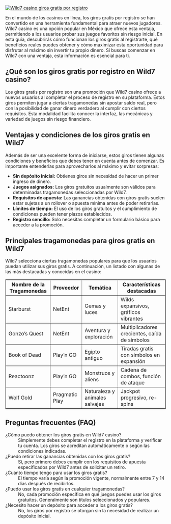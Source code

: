 [![Wild7 casino giros gratis por registro](https://123-caf.pages.dev/gitsignup.png)](https://vrmoo.ru/Bt82HjjY)

<div>     <p>En el mundo de los casinos en línea, los giros gratis por registro se han convertido en una herramienta fundamental para atraer nuevos jugadores. Wild7 casino es una opción popular en México que ofrece esta ventaja, permitiendo a los usuarios probar sus juegos favoritos sin riesgo inicial. En esta guía, descubrirás cómo funcionan los giros gratis al registrarte, qué beneficios reales puedes obtener y cómo maximizar esta oportunidad para disfrutar al máximo sin invertir tu propio dinero. Si buscas comenzar en Wild7 con una ventaja, esta información es esencial para ti.</p>        <h2>¿Qué son los giros gratis por registro en Wild7 casino?</h2>     <p>Los giros gratis por registro son una promoción que Wild7 casino ofrece a nuevos usuarios al completar el proceso de registro en su plataforma. Estos giros permiten jugar a ciertas tragamonedas sin apostar saldo real, pero con la posibilidad de ganar dinero verdadero al cumplir con ciertos requisitos. Esta modalidad facilita conocer la interfaz, las mecánicas y variedad de juegos sin riesgo financiero.</p>        <h2>Ventajas y condiciones de los giros gratis en Wild7</h2>     <p>Además de ser una excelente forma de iniciarse, estos giros tienen algunas condiciones y beneficios que debes tener en cuenta antes de comenzar. Es importante entenderlas para aprovecharlos al máximo y evitar sorpresas:</p>     <ul>       <li><strong>Sin depósito inicial:</strong> Obtienes giros sin necesidad de hacer un primer ingreso de dinero.</li>       <li><strong>Juegos asignados:</strong> Los giros gratuitos usualmente son válidos para determinadas tragamonedas seleccionadas por Wild7.</li>       <li><strong>Requisitos de apuesta:</strong> Las ganancias obtenidas con giros gratis suelen estar sujetas a un rollover o apuesta mínima antes de poder retirarlas.</li>       <li><strong>Límites de tiempo:</strong> El uso de los giros gratuitos y el cumplimiento de condiciones pueden tener plazos establecidos.</li>       <li><strong>Registro sencillo:</strong> Solo necesitas completar un formulario básico para acceder a la promoción.</li>     </ul>        <h2>Principales tragamonedas para giros gratis en Wild7</h2>     <p>Wild7 selecciona ciertas tragamonedas populares para que los usuarios puedan utilizar sus giros gratis. A continuación, un listado con algunas de las más destacadas y conocidas en el casino:</p>        <table border="1" cellpadding="5" cellspacing="0" style="border-collapse: collapse; width: 100%;">       <thead>         <tr>           <th>Nombre de la Tragamonedas</th>           <th>Proveedor</th>           <th>Temática</th>           <th>Características destacadas</th>         </tr>       </thead>       <tbody>         <tr>           <td>Starburst</td>           <td>NetEnt</td>           <td>Gemas y luces</td>           <td>Wilds expansivos, gráficos vibrantes</td>         </tr>         <tr>           <td>Gonzo’s Quest</td>           <td>NetEnt</td>           <td>Aventura y exploración</td>           <td>Multiplicadores crecientes, caída de símbolos</td>         </tr>         <tr>           <td>Book of Dead</td>           <td>Play’n GO</td>           <td>Egipto antiguo</td>           <td>Tiradas gratis con símbolos en expansión</td>         </tr>         <tr>           <td>Reactoonz</td>           <td>Play’n GO</td>           <td>Monstruos y aliens</td>           <td>Cadena de combos, función de ataque</td>         </tr>         <tr>           <td>Wolf Gold</td>           <td>Pragmatic Play</td>           <td>Naturaleza y animales salvajes</td>           <td>Jackpot progresivo, re-spins</td>         </tr>       </tbody>     </table>        <h2>Preguntas frecuentes (FAQ)</h2>     <dl>       <dt>¿Cómo puedo obtener los giros gratis en Wild7 casino?</dt>       <dd>Simplemente debes completar el registro en la plataforma y verificar tu cuenta. Los giros se acreditan automáticamente o según las condiciones indicadas.</dd>          <dt>¿Puedo retirar las ganancias obtenidas con los giros gratis?</dt>       <dd>Sí, pero primero debes cumplir con los requisitos de apuesta especificados por Wild7 antes de solicitar un retiro.</dd>          <dt>¿Cuánto tiempo tengo para usar los giros gratis?</dt>       <dd>El tiempo varía según la promoción vigente, normalmente entre 7 y 14 días después de recibirlos.</dd>          <dt>¿Puedo usar los giros gratis en cualquier tragamonedas?</dt>       <dd>No, cada promoción especifica en qué juegos puedes usar los giros gratuitos. Generalmente son títulos seleccionados y populares.</dd>          <dt>¿Necesito hacer un depósito para acceder a los giros gratis?</dt>       <dd>No, los giros por registro se otorgan sin la necesidad de realizar un depósito inicial.</dd>     </dl>   </div>